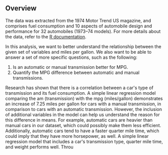 ## Overview

The data was extracted from the 1974 Motor Trend US magazine, and comprises fuel consumption and 10 aspects of automobile design and performance for 32 automobiles (1973–74 models). For more details about the data, refer to the [R documentation](https://stat.ethz.ch/R-manual/R-devel/library/datasets/html/mtcars.html).

In this analysis, we want to better understand the relationship between the given set of variables and miles per gallon. We also want to be able to answer a set of more specific questions, such as the following:

  1. Is an automatic or manual transmission better for MPG.
  2. Quantify the MPG difference between automatic and manual transmissions.
  
Research has shown that there is a correlation between a car's type of transmission and its fuel consumption. A simple linear regression model comparing the am (transmission) with the mpg (miles/gallon) demonstrates an increase of 7.25 miles per gallon for cars with a manual transmission, in comparison to cars with an automatic transmission. However, the inclusion of additional variables in the model can help us understand the reason for this difference in means. For example, automatic cars are heavier than manual cars in our dataset, which could possibly make them less efficient. Additionally, automatic cars tend to have a faster quarter mile time, which could imply that they have more horsepower, as well. A simple linear regression model that includes a car's transmission type, quarter mile time, and weight performs well. Throu
